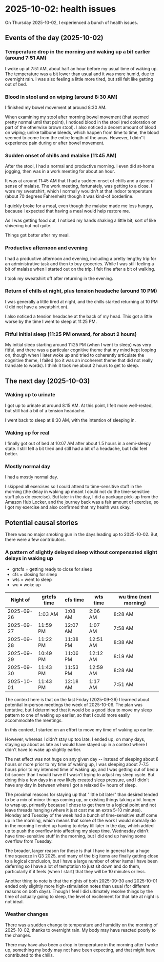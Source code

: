 # 2025-10-02: health issues

On Thursday 2025-10-02, I experienced a bunch of health issues.

## Events of the day (2025-10-02)

### Temperature drop in the morning and waking up a bit earlier (around 7:51 AM)

I woke up at 7:51 AM, about half an hour before my usual time of
waking up. The temperature was a bit lower than usual and it was more
humid, due to overnight rain. I was also feeling a little more tired,
but still felt like getting out of bed.

### Blood in stool and on wiping (around 8:30 AM)

I finished my bowel movement at around 8:30 AM.

When examining my stool after morning bowel movement (that seemed
pretty normal until that point), I noticed blood in the stool (red
coloration on part of the otherwise brown stool). I also noticed a
decent amount of blood on wiping; unlike tailbone bleeds, which happen
from time to time, the blood seemed to come from the entire length of
the anus. However, I didn''t experience pain during or after bowel
movement.

### Sudden onset of chills and malaise (11:45 AM)

After the stool, I had a normal and productive morning. I even did
at-home jogging, then was in a work meeting for about an hour.

It was at around 11:45 AM that I had a sudden onset of chills and a
general sense of malaise. The work meeting, fortunately, was getting
to a close. I wore my sweatshirt, which I normally wouldn't at that
indoor temperature (about 70 degrees Fahrenheit) though it was kind-of
borderline.

I quickly broke for a meal, even though the malaise made me less
hungry, because I expected that having a meal would help restore me.

As I was getting food out, I noticed my hands shaking a little bit,
sort of like shivering but not quite.

Things got better after my meal.

### Productive afternoon and evening

I had a productive afternoon and evening, including a pretty lengthy
trip for an administrative task and then to buy groceries. While I was
still feeling a bit of malaise when I started out on the trip, I felt
fine after a bit of walking.

I took my sweatshirt off after returning in the evening.

### Return of chills at night, plus tension headache (around 10 PM)

I was generally a little tired at night, and the chills started
returning at 10 PM (I did not have a sweatshirt on).

I also noticed a tension headache at the back of my head. This got a
little worse by the time I went to sleep at 11:25 PM.

### Fitful initial sleep (11:25 PM onward, for about 2 hours)

My initial sleep starting around 11:25 PM (when I went to sleep) was
very fitful, and there was a particular cognitive theme that my mind
kept looping on, though when I later woke up and tried to coherently
articulate the cognitive theme, I failed (so it was an incoherent
theme that did not really translate to words). I think it took me
about 2 hours to get to sleep.

## The next day (2025-10-03)

### Waking up to urinate

I got up to urinate at around 8:15 AM. At this point, I felt more
well-rested, but still had a bit of a tension headache.

I went back to sleep at 8:30 AM, with the intention of sleeping in.

### Waking up for real

I finally got out of bed at 10:07 AM after about 1.5 hours in a
semi-sleepy state. I still felt a bit tired and still had a bit of a
headache, but I did feel better.

### Mostly normal day

I had a mostly normal day.

I skipped all exercises so I could attend to time-sensitive stuff in
the morning (the delay in waking up meant I could not do the
time-sensitive stuff plus do exercise). But later in the day, I did a
package pick-up from the Amazon Hub Locker, and the journey back was a
fair amount of exercise, so I got my exercise and also confirmed that
my health was okay.

## Potential causal stories

There was no major smoking gun in the days leading up to
2025-10-02. But, there were a few contributors.

### A pattern of slightly delayed sleep without compensated slight delays in waking up

* grtcfs = getting ready to close for sleep
* cfs = closing for sleep
* wts = went to sleep
* wu = woke up

Night of | grtcfs time | cfs time | wts time | wu time (next morning)
-- | -- | -- | -- | --
2025-09-26 | 1:03 AM | 1:08 AM | 2:06 AM | 8:28 AM
2025-09-27 | 11:59 PM | 12:07 AM | 1:07 AM | 7:58 AM
2025-09-28 | 11:22 PM | 11:38 PM | 12:51 AM | 8:38 AM
2025-09-29 | 10:49 PM | 11:06 PM | 12:12 AM | 8:19 AM
2025-09-30 | 11:43 PM | 11:53 PM | 12:59 AM | 8:28 AM
2025-10-01 | 11:43 PM | 12:18 AM | 1:17 AM | 7:51 AM

The context here is that on the last Friday (2025-09-26) I learned
about potential in-person meetings the week of 2025-10-06. The plan
was tentative, but I determined that it would be a good idea to move
my sleep pattern to one of waking up earlier, so that I could more
easily accommodate the meetings.

In this context, I started on an effort to move my time of waking up
earlier.

However, whereas I didn't stay up too late, I ended up, on many days,
staying up about as late as I would have stayed up in a context where
I didn't have to wake up slightly earlier.

The net effect was not huge on any given day -- instead of sleeping
about 8 hours or more prior to my time of waking up, I was sleeping
about 7-7.5 hours prior to my intended time of waking up, and I was
getting out of bed a bit sooner than I would have if I wasn't trying
to adjust my sleep cycle. But doing this a few days in a row likely
created sleep pressure, and I didn't have any day in between where I
got a relaxed 8+ hours of sleep.

The proximal reasons for staying up that "little bit later" than
desired tended to be a mix of minor things coming up, or existing
things taking a bit longer to wrap up, primarily because I chose to
get them to a logical point and not leave threads hanging (where it
just cost me an extra 5-10 minutes). Monday and Tuesday of the week
had a bunch of time-sensitive stuff come up in the morning, which
means that some of the work I would normally do in the morning I ended
up having to delay till later in the day, which added up to push the
overflow into affecting my sleep time. Wednesday didn't have
time-sensitive stuff in the morning, but I did end up having some
overflow from Tuesday.

The broader, larger reason for these is that I have in general had a
huge time squeeze in Q3 2025, and many of the big items are finally
getting close to a logical conclusion, but I have a large number of
other items I have been deferring so I have a lot of temptation to
just sit down and do them, particularly if it feels (when I start)
that they will be 10 minutes or less.

Another thing to note is that the nights of both 2025-09-30 and
2025-10-01 ended only slightly more high-stimulation notes than usual
(for different reasons on both days). Though I feel I did ultimately
resolve things by the time of actually going to sleep, the level of
excitement for that late at night is not ideal.

### Weather changes

There was a sudden change to temperature and humidity on the morning
of 2025-10-02, thanks to overnight rain. My body may have reacted
poorly to the changes.

There may have also been a drop in temperature in the morning after I
woke up, something my body may not have been expecting, and that might
have contributed to the chills.
